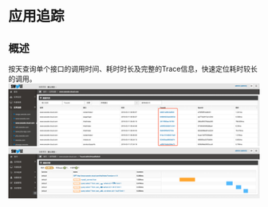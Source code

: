 # 应用追踪
## 概述

按天查询单个接口的调用时间、耗时时长及完整的Trace信息，快速定位耗时较长的调用。
![](images/screenshot_1565064552008.png)
![](images/screenshot_1565064557548.png)